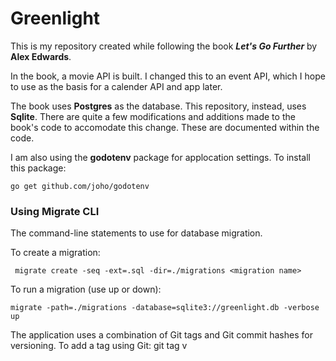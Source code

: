 # Greenlight
This is my repository created while following the book ***Let's Go Further*** by **Alex Edwards**.

In the book, a movie API is built. I changed this to an event API, which I hope to use as the basis for a calender API and app later.

The book uses **Postgres** as the database. This repository, instead, uses **Sqlite**. There are quite a few modifications and additions made to the book's code to accomodate this change. These are documented within the code.

I am also using the **godotenv** package for applocation settings. To install this package:

    go get github.com/joho/godotenv

### Using Migrate CLI
The command-line statements to use for database migration.

To create a migration:

     migrate create -seq -ext=.sql -dir=./migrations <migration name>

To run a migration (use up or down):

    migrate -path=./migrations -database=sqlite3://greenlight.db -verbose up

The application uses a combination of Git tags and
Git commit hashes for versioning. To add a tag using Git:
    git tag v<version-number>